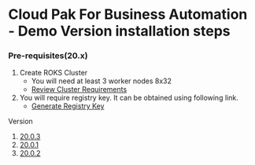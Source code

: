 # Cloud Pak For Business Automation - Demo Version installation steps

### Pre-requisites(20.x)
1. Create ROKS Cluster </br>
   - You will need at least 3 worker nodes 8x32 </br>
   - [Review Cluster Requirements](https://www.ibm.com/docs/en/cloud-paks/cp-biz-automation/20.0.x?topic=deployment-identifying-infrastructure-requirements)
2. You will require registry key. It can be obtained using following link.</br>
   - [Generate Registry Key](https://myibm.ibm.com/products-services/containerlibrary)

Version
1. [20.0.3](https://github.com/Sherpa99/cp4ba/blob/main/23.0.3)
2. [20.0.1](https://github.com/Sherpa99/cp4ba/blob/main/21.0.1)
3. [20.0.2](https://github.com/Sherpa99/cp4ba/blob/main/21.0.2)
